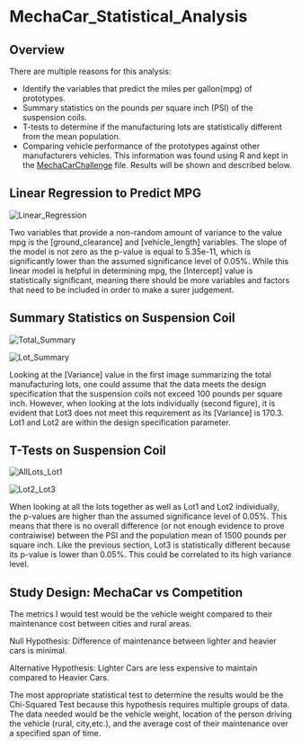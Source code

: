 # MechaCar_Statistical_Analysis


## Overview

There are multiple reasons for this analysis: 
 - Identify the variables that predict the miles per gallon(mpg) of prototypes.
 - Summary statistics on the pounds per square inch (PSI) of the suspension coils.
 - T-tests to determine if the manufacturing lots are statistically different from the mean population.
 - Comparing vehicle performance of the prototypes against other manufacturers vehicles. 
This information was found using R and kept in the [MechaCarChallenge]() file. Results will be shown and described below. 
## Linear Regression to Predict MPG

![Linear_Regression]()

Two variables that provide a non-random amount of variance to the value mpg is the [ground_clearance] and [vehicle_length] variables. The slope of the model is not zero as the p-value is equal to 5.35e-11, which is significantly lower than the assumed significance level of 0.05%. While this linear model is helpful in determining mpg, the [Intercept] value is statistically significant, meaning there should be more variables and factors that need to be included in order to make a surer judgement. 
## Summary Statistics on Suspension Coil

![Total_Summary]()

![Lot_Summary]()

Looking at the [Variance] value in the first image summarizing the total manufacturing lots, one could assume that the data meets the design specification that the suspension coils not exceed 100 pounds per square inch. However, when looking at the lots individually (second figure), it is evident that Lot3 does not meet this requirement as its [Variance] is 170.3. Lot1 and Lot2 are within the design specification parameter.  

## T-Tests on Suspension Coil
![AllLots_Lot1]()


![Lot2_Lot3]()

When looking at all the lots together as well as Lot1 and Lot2 individually, the p-values are higher than the assumed significance level of 0.05%. This means that there is no overall difference (or not enough evidence to prove contraiwise) between the PSI and the population mean of 1500 pounds per square inch. Like the previous section, Lot3 is statistically different because its p-value is lower than 0.05%. This could be correlated to its high variance level. 

## Study Design: MechaCar vs Competition

The metrics I would test would be the vehicle weight compared to their maintenance cost between cities and rural areas.

Null Hypothesis: Difference of maintenance between lighter and heavier cars is minimal.

Alternative Hypothesis: Lighter Cars are less expensive to maintain compared to Heavier Cars.

The most appropriate statistical test to determine the results would be the Chi-Squared Test because this hypothesis requires multiple groups of data. The data needed would be the vehicle weight, location of the person driving the vehicle (rural, city,etc.), and the average cost of their maintenance over a specified span of time.  